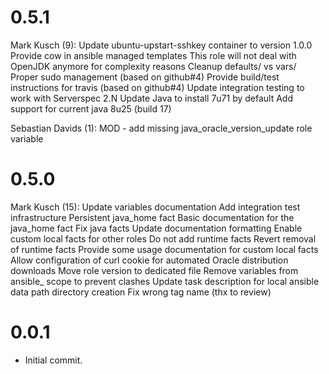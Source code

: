 # 0.5.1

Mark Kusch (9):
      Update ubuntu-upstart-sshkey container to version 1.0.0
      Provide cow in ansible managed templates
      This role will not deal with OpenJDK anymore for complexity reasons
      Cleanup defaults/ vs vars/
      Proper sudo management (based on github#4)
      Provide build/test instructions for travis (based on github#4)
      Update integration testing to work with Serverspec 2.N
      Update Java to install 7u71 by default
      Add support for current java 8u25 (build 17)

Sebastian Davids (1):
      MOD - add missing java_oracle_version_update role variable

# 0.5.0

Mark Kusch (15):
      Update variables documentation
      Add integration test infrastructure
      Persistent java_home fact
      Basic documentation for the java_home fact
      Fix java facts
      Update documentation formatting
      Enable custom local facts for other roles
      Do not add runtime facts
      Revert removal of runtime facts
      Provide some usage documentation for custom local facts
      Allow configuration of curl cookie for automated Oracle distribution downloads
      Move role version to dedicated file
      Remove variables from ansible_ scope to prevent clashes
      Update task description for local ansible data path directory creation
      Fix wrong tag name (thx to review)

# 0.0.1

* Initial commit.


<!-- vim: set nofen ts=4 sw=4 et: -->
